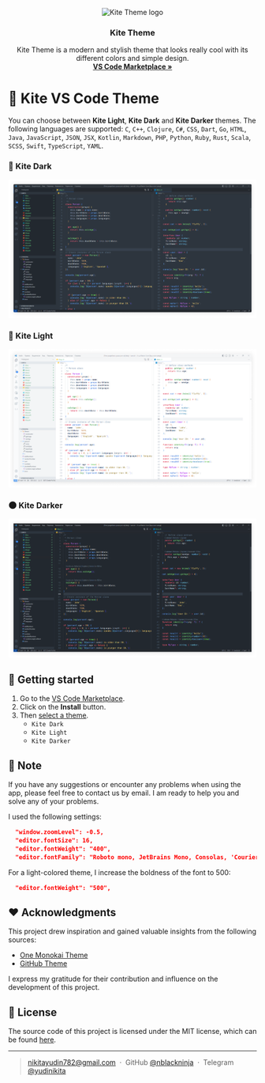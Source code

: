 <p align="center">
   <img src="https://github.com/nblackninja/vscode-theme-kite/assets/36636599/9551c408-92b5-46e6-9a5c-7af9769a3ac1" alt="Kite Theme logo" width="150">
</p>

<h3 align="center">Kite Theme</h3>

<p align="center">
  Kite Theme is a modern and stylish theme that looks really cool with its different colors and simple design.
  <br>
  <a href="https://marketplace.visualstudio.com/items?itemName=yudinikita.vscode-theme-kite"><strong>VS Code Marketplace »</strong></a>
</p>

# 🎨 Kite VS Code Theme

You can choose between **Kite Light**, **Kite Dark** and **Kite Darker** themes. The following languages are supported: `C`, `C++`, `Clojure`, `C#`, `CSS`, `Dart`, `Go`, `HTML`, `Java`, `JavaScript`, `JSON`, `JSX`, `Kotlin`, `Markdown`, `PHP`, `Python`, `Ruby`, `Rust`, `Scala`, `SCSS`, `Swift`, `TypeScript`, `YAML`.

### 🌚 Kite Dark

![Kite Dark Preview](images/preview-dark.png)

### 🌝 Kite Light

![Kite Light Preview](images/preview-light.png)

### 🌑 Kite Darker

![Kite Darker Preview](images/preview-darker.png)

## 📝 Getting started

1. Go to the [VS Code Marketplace](https://marketplace.visualstudio.com/items?itemName=yudinikita.vscode-theme-kite).
2. Click on the **Install** button.
3. Then [select a theme](https://code.visualstudio.com/docs/getstarted/themes#_selecting-the-color-theme).
    - `Kite Dark`
    - `Kite Light`
    - `Kite Darker`

## 💬 Note

If you have any suggestions or encounter any problems when using the app, please feel free to contact us by email. I am ready to help you and solve any of your problems.

I used the following settings:

```json
  "window.zoomLevel": -0.5,
  "editor.fontSize": 16,
  "editor.fontWeight": "400",
  "editor.fontFamily": "Roboto mono, JetBrains Mono, Consolas, 'Courier New', monospace",
```

For a light-colored theme, I increase the boldness of the font to 500:

```json
  "editor.fontWeight": "500",
```

## ❤️ Acknowledgments

This project drew inspiration and gained valuable insights from the following sources:

- [One Monokai Theme](https://marketplace.visualstudio.com/items?itemName=azemoh.one-monokai)
- [GitHub Theme](https://marketplace.visualstudio.com/items?itemName=GitHub.github-vscode-theme)

I express my gratitude for their contribution and influence on the development of this project.

## 🔐 License

The source code of this project is licensed under the MIT license, which can be found [here](LICENSE).

---

> nikitayudin782@gmail.com &nbsp;&middot;&nbsp;
> GitHub [@nblackninja](https://github.com/с) &nbsp;&middot;&nbsp;
> Telegram [@yudinikita](https://t.me/yudinikita)
